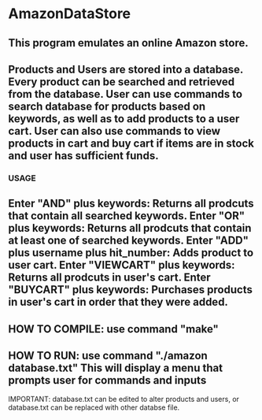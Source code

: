 # AmazonDataStore
This program emulates an online Amazon store.
-----------------------------------------------------------------------------------------------------------------------------------------
Products and Users are stored into a database.
Every product can be searched and retrieved from the database.
User can use commands to search database for products based on keywords, as well as to add products to a user cart.
User can also use commands to view products in cart and buy cart if items are in stock and user has sufficient funds.
-----------------------------------------------------------------------------------------------------------------------------------------
###  USAGE
Enter "AND" plus keywords: Returns all prodcuts that contain all searched keywords.
Enter "OR" plus keywords: Returns all prodcuts that contain at least one of searched keywords.
Enter "ADD" plus username plus hit_number: Adds product to user cart.
Enter "VIEWCART" plus keywords: Returns all prodcuts in user's cart.
Enter "BUYCART" plus keywords: Purchases products in user's cart in order that they were added.
-----------------------------------------------------------------------------------------------------------------------------------------
HOW TO COMPILE:
use command "make"
-----------------------------------------------------------------------------------------------------------------------------------------
HOW TO RUN:
use command "./amazon database.txt"
This will display a menu that prompts user for commands and inputs 
-----------------------------------------------------------------------------------------------------------------------------------------
IMPORTANT: database.txt can be edited to alter products and users, or database.txt can be replaced with other databse file.
